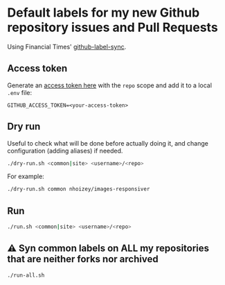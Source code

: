 # Default labels for my new Github repository issues and Pull Requests

Using Financial Times' [github-label-sync](https://github.com/Financial-Times/github-label-sync).

## Access token

Generate an [access token here](https://github.com/settings/tokens) with the `repo` scope and add it to a local `.env` file:

```env
GITHUB_ACCESS_TOKEN=<your-access-token>
```

## Dry run

Useful to check what will be done before actually doing it, and change configuration (adding aliases) if needed.

```bash
./dry-run.sh <common|site> <username>/<repo>
```

For example:

```bash
./dry-run.sh common nhoizey/images-responsiver
```

## Run

```bash
./run.sh <common|site> <username>/<repo>
```

## ⚠️ Syn common labels on ALL my repositories that are neither forks nor archived

```bash
./run-all.sh
```
